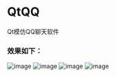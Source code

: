 # QtQQ
Qt模仿QQ聊天软件

### 效果如下：
![image](https://github.com/HitChenMx/QtQQ/blob/main/Docs/1-%E7%99%BB%E5%BD%95%E5%8F%8A%E4%B8%BB%E7%95%8C%E9%9D%A2%E6%BC%94%E7%A4%BA.gif)
![image](https://github.com/HitChenMx/QtQQ/blob/main/Docs/2-%E4%B8%AA%E4%BA%BA%E4%BF%A1%E6%81%AF%E4%BF%AE%E6%94%B9%E6%BC%94%E7%A4%BA.gif)
![image](https://github.com/HitChenMx/QtQQ/blob/main/Docs/3-%E6%B7%BB%E5%8A%A0%E5%A5%BD%E5%8F%8B%E6%BC%94%E7%A4%BA.gif)
![image](https://github.com/HitChenMx/QtQQ/blob/main/Docs/4-%E8%81%8A%E5%A4%A9%E5%8A%9F%E8%83%BD%E6%BC%94%E7%A4%BA.gif)
